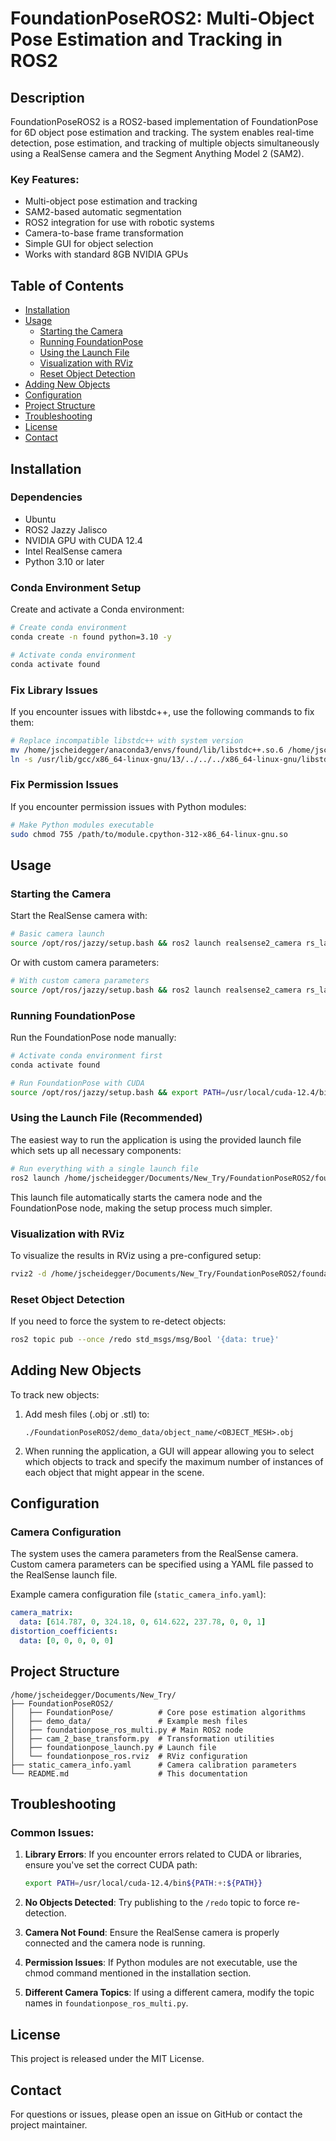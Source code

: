 # FoundationPoseROS2: Multi-Object Pose Estimation and Tracking in ROS2

## Description

FoundationPoseROS2 is a ROS2-based implementation of FoundationPose for 6D object pose estimation and tracking. The system enables real-time detection, pose estimation, and tracking of multiple objects simultaneously using a RealSense camera and the Segment Anything Model 2 (SAM2).

### Key Features:
- Multi-object pose estimation and tracking
- SAM2-based automatic segmentation
- ROS2 integration for use with robotic systems
- Camera-to-base frame transformation
- Simple GUI for object selection
- Works with standard 8GB NVIDIA GPUs

## Table of Contents
- [Installation](#installation)
- [Usage](#usage)
  - [Starting the Camera](#starting-the-camera)
  - [Running FoundationPose](#running-foundationpose)
  - [Using the Launch File](#using-the-launch-file-recommended)
  - [Visualization with RViz](#visualization-with-rviz)
  - [Reset Object Detection](#reset-object-detection)
- [Adding New Objects](#adding-new-objects)
- [Configuration](#configuration)
- [Project Structure](#project-structure)
- [Troubleshooting](#troubleshooting)
- [License](#license)
- [Contact](#contact)

## Installation

### Dependencies
- Ubuntu
- ROS2 Jazzy Jalisco
- NVIDIA GPU with CUDA 12.4
- Intel RealSense camera
- Python 3.10 or later

### Conda Environment Setup

Create and activate a Conda environment:

```bash
# Create conda environment
conda create -n found python=3.10 -y

# Activate conda environment
conda activate found
```

### Fix Library Issues

If you encounter issues with libstdc++, use the following commands to fix them:

```bash
# Replace incompatible libstdc++ with system version
mv /home/jscheidegger/anaconda3/envs/found/lib/libstdc++.so.6 /home/jscheidegger/anaconda3/envs/found/lib/libstdc++.so.6.bak
ln -s /usr/lib/gcc/x86_64-linux-gnu/13/../../../x86_64-linux-gnu/libstdc++.so.6 /home/jscheidegger/anaconda3/envs/found/lib/libstdc++.so.6
```

### Fix Permission Issues

If you encounter permission issues with Python modules:

```bash
# Make Python modules executable
sudo chmod 755 /path/to/module.cpython-312-x86_64-linux-gnu.so
```

## Usage

### Starting the Camera

Start the RealSense camera with:

```bash
# Basic camera launch
source /opt/ros/jazzy/setup.bash && ros2 launch realsense2_camera rs_launch.py enable_rgbd:=true enable_sync:=true align_depth.enable:=true enable_color:=true enable_depth:=true pointcloud.enable:=true
```

Or with custom camera parameters:

```bash
# With custom camera parameters
source /opt/ros/jazzy/setup.bash && ros2 launch realsense2_camera rs_launch.py enable_rgbd:=true enable_sync:=true align_depth.enable:=true enable_color:=true enable_depth:=true pointcloud.enable:=true params_file:=/home/jscheidegger/Documents/New_Try/static_camera_info.yaml
```

### Running FoundationPose

Run the FoundationPose node manually:

```bash
# Activate conda environment first
conda activate found

# Run FoundationPose with CUDA
source /opt/ros/jazzy/setup.bash && export PATH=/usr/local/cuda-12.4/bin${PATH:+:${PATH}} && python ./FoundationPoseROS2/foundationpose_ros_multi.py
```

### Using the Launch File (Recommended)

The easiest way to run the application is using the provided launch file which sets up all necessary components:

```bash
# Run everything with a single launch file
ros2 launch /home/jscheidegger/Documents/New_Try/FoundationPoseROS2/foundationpose_launch.py
```

This launch file automatically starts the camera node and the FoundationPose node, making the setup process much simpler.

### Visualization with RViz

To visualize the results in RViz using a pre-configured setup:

```bash
rviz2 -d /home/jscheidegger/Documents/New_Try/FoundationPoseROS2/foundationpose_ros.rviz
```

### Reset Object Detection

If you need to force the system to re-detect objects:

```bash
ros2 topic pub --once /redo std_msgs/msg/Bool '{data: true}'
```

## Adding New Objects

To track new objects:

1. Add mesh files (.obj or .stl) to:
   ```
   ./FoundationPoseROS2/demo_data/object_name/<OBJECT_MESH>.obj
   ```

2. When running the application, a GUI will appear allowing you to select which objects to track and specify the maximum number of instances of each object that might appear in the scene.

## Configuration

### Camera Configuration

The system uses the camera parameters from the RealSense camera. Custom camera parameters can be specified using a YAML file passed to the RealSense launch file.

Example camera configuration file (`static_camera_info.yaml`):
```yaml
camera_matrix:
  data: [614.787, 0, 324.18, 0, 614.622, 237.78, 0, 0, 1]
distortion_coefficients:
  data: [0, 0, 0, 0, 0]
```

## Project Structure

```
/home/jscheidegger/Documents/New_Try/
├── FoundationPoseROS2/
│   ├── FoundationPose/          # Core pose estimation algorithms
│   ├── demo_data/               # Example mesh files
│   ├── foundationpose_ros_multi.py # Main ROS2 node
│   ├── cam_2_base_transform.py  # Transformation utilities
│   ├── foundationpose_launch.py # Launch file
│   └── foundationpose_ros.rviz  # RViz configuration
├── static_camera_info.yaml      # Camera calibration parameters
└── README.md                    # This documentation
```

## Troubleshooting

### Common Issues:

1. **Library Errors**: If you encounter errors related to CUDA or libraries, ensure you've set the correct CUDA path:
   ```bash
   export PATH=/usr/local/cuda-12.4/bin${PATH:+:${PATH}}
   ```

2. **No Objects Detected**: Try publishing to the `/redo` topic to force re-detection.

3. **Camera Not Found**: Ensure the RealSense camera is properly connected and the camera node is running.

4. **Permission Issues**: If Python modules are not executable, use the chmod command mentioned in the installation section.

5. **Different Camera Topics**: If using a different camera, modify the topic names in `foundationpose_ros_multi.py`.

## License

This project is released under the MIT License.

## Contact

For questions or issues, please open an issue on GitHub or contact the project maintainer.

